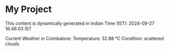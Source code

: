 # My Project

This content is dynamically generated in Indian Time (IST): 2024-09-27 16:46:03 IST


Current Weather in Coimbatore:
Temperature: 32.88 °C
Condition: scattered clouds
